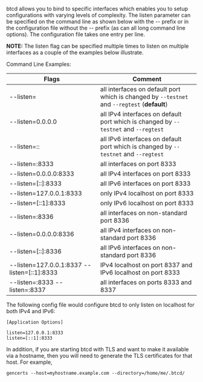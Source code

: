 btcd allows you to bind to specific interfaces which enables you to setup
configurations with varying levels of complexity.  The listen parameter can be
specified on the command line as shown below with the -- prefix or in the
configuration file without the -- prefix (as can all long command line options).
The configuration file takes one entry per line.

**NOTE:** The listen flag can be specified multiple times to listen on multiple
interfaces as a couple of the examples below illustrate.

Command Line Examples:

| Flags                                       | Comment                                                                                      |
|---------------------------------------------|----------------------------------------------------------------------------------------------|
| --listen=                                   | all interfaces on default port which is changed by `--testnet` and `--regtest` (**default**) |
| --listen=0.0.0.0                            | all IPv4 interfaces on default port which is changed by `--testnet` and `--regtest`          |
| --listen=::                                 | all IPv6 interfaces on default port which is changed by `--testnet` and `--regtest`          |
| --listen=:8333                              | all interfaces on port 8333                                                                  |
| --listen=0.0.0.0:8333                       | all IPv4 interfaces on port 8333                                                             |
| --listen=[::]:8333                          | all IPv6 interfaces on port 8333                                                             |
| --listen=127.0.0.1:8333                     | only IPv4 localhost on port 8333                                                             |
| --listen=[::1]:8333                         | only IPv6 localhost on port 8333                                                             |
| --listen=:8336                              | all interfaces on non-standard port 8336                                                     |
| --listen=0.0.0.0:8336                       | all IPv4 interfaces on non-standard port 8336                                                |
| --listen=[::]:8336                          | all IPv6 interfaces on non-standard port 8336                                                |
| --listen=127.0.0.1:8337 --listen=[::1]:8333 | IPv4 localhost on port 8337 and IPv6 localhost on port 8333                                  |
| --listen=:8333 --listen=:8337               | all interfaces on ports 8333 and 8337                                                        |

The following config file would configure btcd to only listen on localhost for both IPv4 and IPv6:

```text
[Application Options]

listen=127.0.0.1:8333
listen=[::1]:8333
```

In addition, if you are starting btcd with TLS and want to make it
available via a hostname, then you will need to generate the TLS
certificates for that host. For example,

```
gencerts --host=myhostname.example.com --directory=/home/me/.btcd/
```
